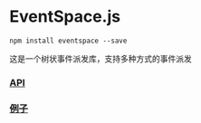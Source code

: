 # EventSpace.js

```
npm install eventspace --save
```

这是一个树状事件派发库，支持多种方式的事件派发

### [API](./bin/EventSpace.d.ts)
### [例子](./test/index.test.ts)
